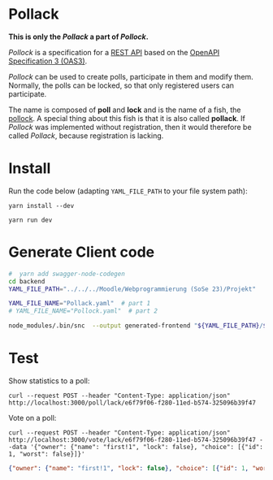 # Pollack

**This is **only** the _Pollack_ a part of _Pollock_.**

_Pollock_ is a specification for a [REST API](https://www.redhat.com/en/topics/api/what-is-a-rest-api) based on the [OpenAPI Specification 3 (OAS3)](https://spec.openapis.org/oas/v3.0.3).

_Pollock_ can be used to create polls, participate in them and modify them. Normally, the polls can be locked, so that only registered users can participate.

The name is composed of **poll** and **lock** and is the name of a fish, the [pollock](https://en.wikipedia.org/wiki/Pollock). A special thing about this fish is that it is also called **pollack**. If _Pollock_ was implemented without registration, then it would therefore be called _Pollack_, because registration is lacking.

# Install
Run the code below (adapting `YAML_FILE_PATH` to your file system path):

```shell
yarn install --dev

yarn run dev
```

# Generate Client code
```bash
#  yarn add swagger-node-codegen
cd backend
YAML_FILE_PATH="../../../Moodle/Webprogrammierung (SoSe 23)/Projekt"

YAML_FILE_NAME="Pollack.yaml"  # part 1
# YAML_FILE_NAME="Pollock.yaml"  # part 2 

node_modules/.bin/snc  --output generated-frontend "${YAML_FILE_PATH}/${YAML_FILE_NAME}"
```


# Test

Show statistics to a poll:
```shell
curl --request POST --header "Content-Type: application/json" http://localhost:3000/poll/lack/e6f79f06-f280-11ed-b574-325096b39f47
```

Vote on a poll:
```shell
curl --request POST --header "Content-Type: application/json" http://localhost:3000/vote/lack/e6f79f06-f280-11ed-b574-325096b39f47 --data '{"owner": {"name": "first!1", "lock": false}, "choice": [{"id": 1, "worst": false}]}'
```
```json
{"owner": {"name": "first!1", "lock": false}, "choice": [{"id": 1, "worst": false}]}
```

